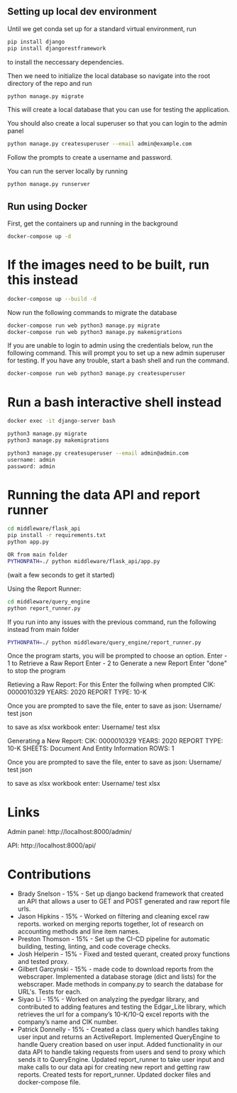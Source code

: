 ## Setting up local dev environment
Until we get conda set up for a standard virtual environment, run 
```bash
pip install django
pip install djangorestframework
```
to install the neccessary dependencies.

Then we need to initialize the local database so navigate into the root directory of the repo and run
```bash
python manage.py migrate
```
This will create a local database that you can use for testing the application.

You should also create a local superuser so that you can login to the admin panel
```bash
python manage.py createsuperuser --email admin@example.com
```
Follow the prompts to create a username and password.

You can run the server locally by running
```bash
python manage.py runserver
```

## Run using Docker

First, get the containers up and running in the background
```bash
docker-compose up -d
```

# If the images need to be built, run this instead
```bash
docker-compose up --build -d
```

Now run the following commands to migrate the database
```bash
docker-compose run web python3 manage.py migrate
docker-compose run web python3 manage.py makemigrations
```

If you are unable to login to admin using the credentials below, run the following command. This will prompt you to set up a new admin superuser for testing. If you have any trouble, start a bash shell and run the command.

```bash
docker-compose run web python3 manage.py createsuperuser
```

# Run a bash interactive shell instead
```bash
docker exec -it django-server bash

python3 manage.py migrate
python3 manage.py makemigrations

python3 manage.py createsuperuser --email admin@admin.com
username: admin
password: admin
```

# Running the data API and report runner
```bash
cd middleware/flask_api
pip install -r requirements.txt
python app.py

OR from main folder
PYTHONPATH=./ python middleware/flask_api/app.py
```
(wait a few seconds to get it started)

Using the Report Runner:
```bash
cd middleware/query_engine
python report_runner.py
```

If you run into any issues with the previous command, run the following instead from main folder
```bash
PYTHONPATH=./ python middleware/query_engine/report_runner.py
```

Once the program starts, you will be prompted to choose an option.
 Enter - 1 to Retrieve a Raw Report
 Enter - 2 to Generate a new Report
 Enter "done" to stop the program

Retieving a Raw Report:
For this Enter the follwing when prompted
CIK: 0000010329
YEARS: 2020
REPORT TYPE: 10-K

Once you are prompted to save the file, enter to save as json:
Username/
test
json

to save as xlsx workbook enter: 
Username/
test
xlsx

Generating a New Report:
CIK: 0000010329
YEARS: 2020
REPORT TYPE: 10-K
SHEETS: Document And Entity Information
ROWS: 1

Once you are prompted to save the file, enter to save as json:
Username/
test
json

to save as xlsx workbook enter: 
Username/
test
xlsx


# Links
Admin panel: http://localhost:8000/admin/

API: http://localhost:8000/api/

# Contributions
- Brady Snelson - 15% - Set up django backend framework that created an API that allows a user to GET and POST generated and raw report file urls.
- Jason Hipkins - 15% - Worked on filtering and cleaning excel raw reports. worked on merging reports together, lot of research on accounting methods and line item names.
- Preston Thomson - 15% - Set up the CI-CD pipeline for automatic building, testing, linting, and code coverage checks.
- Josh Helperin - 15% - Fixed and tested querant, created proxy functions and tested proxy.
- Gilbert Garcynski - 15% - made code to download reports from the webscraper.  Implemented a database storage (dict and lists) for the webscraper.  Made methods in company.py to search the database for URL's.   Tests for each.
- Siyao Li - 15% - Worked on analyzing the pyedgar library, and contributed to adding features and testing the Edgar_Lite library, which retrieves the url for a company’s 10-K/10-Q excel reports with the company’s name and CIK number.
- Patrick Donnelly - 15% - Created a class query which handles taking user input and returns an ActiveReport. Implemented QueryEngine to handle Query creation based on user input. Added functionality in our data API to handle taking requests from users and send to proxy which sends it to QueryEngine. Updated report_runner to take user input and make calls to our data api for creating new report and getting raw reports. Created tests for report_runner. Updated docker files and docker-compose file.
